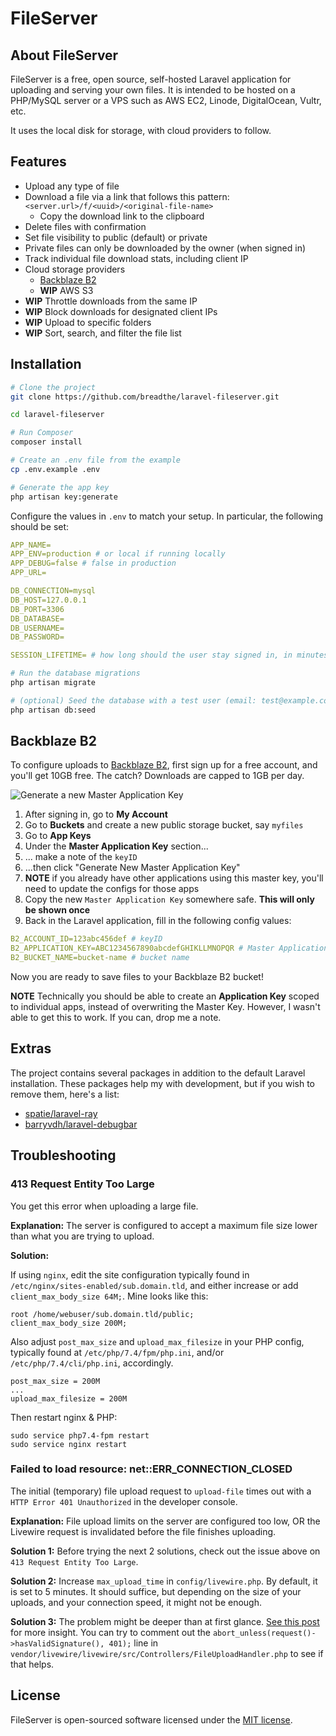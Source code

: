 # FileServer

## About FileServer

FileServer is a free, open source, self-hosted Laravel application for uploading and serving your own files. It is intended to be hosted on a PHP/MySQL server or a VPS such as AWS EC2, Linode, DigitalOcean, Vultr, etc.

It uses the local disk for storage, with cloud providers to follow.

## Features

* Upload any type of file
* Download a file via a link that follows this pattern: `<server.url>/f/<uuid>/<original-file-name>` 
    * Copy the download link to the clipboard
* Delete files with confirmation
* Set file visibility to public (default) or private
* Private files can only be downloaded by the owner (when signed in)
* Track individual file download stats, including client IP 
* Cloud storage providers
    * [Backblaze B2](https://www.backblaze.com/b2/cloud-storage.html)
    * **WIP** AWS S3
* **WIP** Throttle downloads from the same IP
* **WIP** Block downloads for designated client IPs
* **WIP** Upload to specific folders
* **WIP** Sort, search, and filter the file list

## Installation

```bash
# Clone the project
git clone https://github.com/breadthe/laravel-fileserver.git

cd laravel-fileserver

# Run Composer
composer install

# Create an .env file from the example
cp .env.example .env

# Generate the app key
php artisan key:generate
```

Configure the values in `.env` to match your setup. In particular, the following should be set:

```yaml
APP_NAME=
APP_ENV=production # or local if running locally
APP_DEBUG=false # false in production
APP_URL=

DB_CONNECTION=mysql
DB_HOST=127.0.0.1
DB_PORT=3306
DB_DATABASE=
DB_USERNAME=
DB_PASSWORD=

SESSION_LIFETIME= # how long should the user stay signed in, in minutes
```

```bash
# Run the database migrations
php artisan migrate

# (optional) Seed the database with a test user (email: test@example.com; password: password)
php artisan db:seed
```

## Backblaze B2

To configure uploads to [Backblaze B2](https://www.backblaze.com/b2/cloud-storage.html), first sign up for a free account, and you'll get 10GB free. The catch? Downloads are capped to 1GB per day.

![Generate a new Master Application Key](https://user-images.githubusercontent.com/17433578/106234454-7cc68e80-61be-11eb-9a0c-6a5ebc020add.png)

1. After signing in, go to **My Account**
1. Go to **Buckets** and create a new public storage bucket, say `myfiles`
1. Go to **App Keys**
1. Under the **Master Application Key** section...
1. ... make a note of the `keyID`
1. ...then click "Generate New Master Application Key"
1. **NOTE** if you already have other applications using this master key, you'll need to update the configs for those apps
1. Copy the new `Master Application Key` somewhere safe. **This will only be shown once**
1. Back in the Laravel application, fill in the following config values:

```yaml
B2_ACCOUNT_ID=123abc456def # keyID
B2_APPLICATION_KEY=ABC1234567890abcdefGHIKLLMNOPQR # Master Application Key
B2_BUCKET_NAME=bucket-name # bucket name
```

Now you are ready to save files to your Backblaze B2 bucket!

**NOTE** Technically you should be able to create an **Application Key** scoped to individual apps, instead of overwriting the Master Key. However, I wasn't able to get this to work. If you can, drop me a note.

## Extras

The project contains several packages in addition to the default Laravel installation. These packages help my with development, but if you wish to remove them, here's a list:

- [spatie/laravel-ray](https://github.com/spatie/laravel-ray)
- [barryvdh/laravel-debugbar](https://github.com/barryvdh/laravel-debugbar)

## Troubleshooting

### 413 Request Entity Too Large

You get this error when uploading a large file.

**Explanation:** The server is configured to accept a maximum file size lower than what you are trying to upload.

**Solution:**

If using `nginx`, edit the site configuration typically found in `/etc/nginx/sites-enabled/sub.domain.tld`, and either increase or add `client_max_body_size 64M;`. Mine looks like this:

```
root /home/webuser/sub.domain.tld/public;
client_max_body_size 200M;
```

Also adjust `post_max_size` and `upload_max_filesize` in your PHP config, typically found at `/etc/php/7.4/fpm/php.ini`, and/or `/etc/php/7.4/cli/php.ini`, accordingly.

```
post_max_size = 200M
...
upload_max_filesize = 200M
```

Then restart nginx & PHP:

```
sudo service php7.4-fpm restart
sudo service nginx restart
```

### Failed to load resource: net::ERR_CONNECTION_CLOSED

The initial (temporary) file upload request to `upload-file` times out with a `HTTP Error 401 Unauthorized` in the developer console.

**Explanation:** File upload limits on the server are configured too low, OR the Livewire request is invalidated before the file finishes uploading. 

**Solution 1:** Before trying the next 2 solutions, check out the issue above on `413 Request Entity Too Large`. 

**Solution 2:** Increase `max_upload_time` in `config/livewire.php`. By default, it is set to 5 minutes. It should suffice, but depending on the size of your uploads, and your connection speed, it might not be enough. 

**Solution 3:** The problem might be deeper than at first glance. [See this post](https://forum.laravel-livewire.com/t/file-upload-over-https-fails-signature-verification/1242) for more insight. You can try to comment out the `abort_unless(request()->hasValidSignature(), 401);` line in `vendor/livewire/livewire/src/Controllers/FileUploadHandler.php` to see if that helps.

## License

FileServer is open-sourced software licensed under the [MIT license](https://opensource.org/licenses/MIT).

